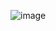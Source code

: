 ![image](https://github.com/Wireflex/Ansible/assets/165675775/a0566b9d-8065-4fda-9516-6b08c06500fa)
